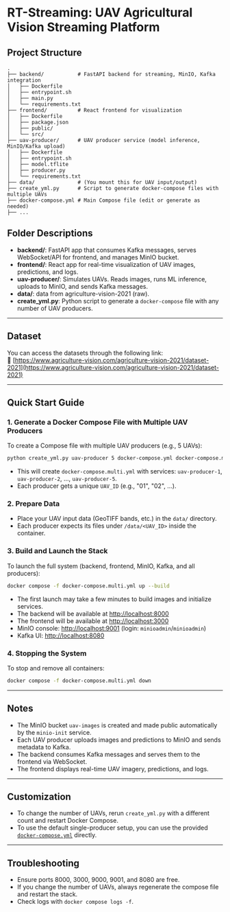 # RT-Streaming: UAV Agricultural Vision Streaming Platform

## Project Structure

```
.
├── backend/           # FastAPI backend for streaming, MinIO, Kafka integration
│   ├── Dockerfile
│   ├── entrypoint.sh
│   ├── main.py
│   └── requirements.txt
├── frontend/          # React frontend for visualization
│   ├── Dockerfile
│   ├── package.json
│   ├── public/
│   └── src/
├── uav-producer/      # UAV producer service (model inference, MinIO/Kafka upload)
│   ├── Dockerfile
│   ├── entrypoint.sh
│   ├── model.tflite
│   ├── producer.py
│   └── requirements.txt
├── data/              # (You mount this for UAV input/output)
├── create_yml.py      # Script to generate docker-compose files with multiple UAVs
├── docker-compose.yml # Main Compose file (edit or generate as needed)
├── ...
```

## Folder Descriptions

- **backend/**: FastAPI app that consumes Kafka messages, serves WebSocket/API for frontend, and manages MinIO bucket.
- **frontend/**: React app for real-time visualization of UAV images, predictions, and logs.
- **uav-producer/**: Simulates UAVs. Reads images, runs ML inference, uploads to MinIO, and sends Kafka messages.
- **data/**: data from agriculture-vision-2021 (raw).
- **create_yml.py**: Python script to generate a `docker-compose` file with any number of UAV producers.

---

## Dataset

You can access the datasets through the following link:  
🔗 [https://www.agriculture-vision.com/agriculture-vision-2021/dataset-2021](https://www.agriculture-vision.com/agriculture-vision-2021/dataset-2021)

---

## Quick Start Guide

### 1. Generate a Docker Compose File with Multiple UAV Producers

To create a Compose file with multiple UAV producers (e.g., 5 UAVs):

```sh
python create_yml.py uav-producer 5 docker-compose.yml docker-compose.multi.yml
```

- This will create `docker-compose.multi.yml` with services: `uav-producer-1`, `uav-producer-2`, ..., `uav-producer-5`.
- Each producer gets a unique `UAV_ID` (e.g., "01", "02", ...).

### 2. Prepare Data

- Place your UAV input data (GeoTIFF bands, etc.) in the `data/` directory.
- Each producer expects its files under `/data/<UAV_ID>` inside the container.

### 3. Build and Launch the Stack

To launch the full system (backend, frontend, MinIO, Kafka, and all producers):

```sh
docker compose -f docker-compose.multi.yml up --build
```

- The first launch may take a few minutes to build images and initialize services.
- The backend will be available at [http://localhost:8000](http://localhost:8000)
- The frontend will be available at [http://localhost:3000](http://localhost:3000)
- MinIO console: [http://localhost:9001](http://localhost:9001) (login: `minioadmin`/`minioadmin`)
- Kafka UI: [http://localhost:8080](http://localhost:8080)

### 4. Stopping the System

To stop and remove all containers:

```sh
docker compose -f docker-compose.multi.yml down
```

---

## Notes

- The MinIO bucket `uav-images` is created and made public automatically by the `minio-init` service.
- Each UAV producer uploads images and predictions to MinIO and sends metadata to Kafka.
- The backend consumes Kafka messages and serves them to the frontend via WebSocket.
- The frontend displays real-time UAV imagery, predictions, and logs.

---

## Customization

- To change the number of UAVs, rerun `create_yml.py` with a different count and restart Docker Compose.
- To use the default single-producer setup, you can use the provided [`docker-compose.yml`](docker-compose.yml) directly.

---

## Troubleshooting

- Ensure ports 8000, 3000, 9000, 9001, and 8080 are free.
- If you change the number of UAVs, always regenerate the compose file and restart the stack.
- Check logs with `docker compose logs -f`.

